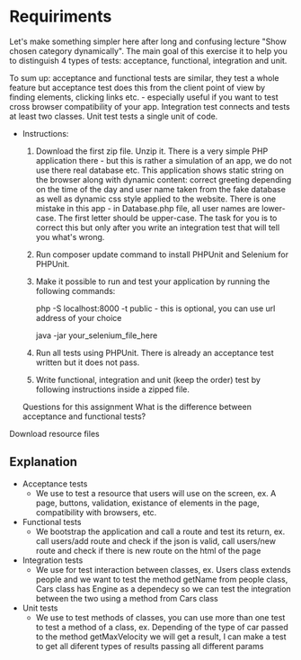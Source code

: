 # Requiriments

Let's make something simpler here after long and confusing lecture "Show chosen category dynamically". The main goal of this exercise it to help you to distinguish 4 types of tests: acceptance, functional, integration and unit.

To sum up: acceptance and functional tests are similar, they test a whole feature but acceptance test does this from the client point of view by finding elements, clicking links etc. - especially useful if you want to test cross browser compatibility of your app. Integration test connects and tests at least two classes. Unit test tests a single unit of code.

- Instructions:

    1. Download the first zip file. Unzip it. There is a very simple PHP application there - but this is rather a simulation of an app, we do not use there real database etc. This application shows static string on the browser along with dynamic content: correct greeting depending on the time of the day and user name taken from the fake database as well as dynamic css style applied to the website. There is one mistake in this app - in Database.php file, all user names are lower-case. The first letter should be upper-case. The task for you is to correct this but only after you write an integration test that will tell you what's wrong.

    2. Run composer update command to install PHPUnit and Selenium for PHPUnit.

    3. Make it possible to run and test your application by running the following commands:

        php -S localhost:8000 -t public  - this is optional, you can use url address of your choice

        java -jar your_selenium_file_here

    4. Run all tests using PHPUnit. There is already an acceptance test written but it does not pass.

    5. Write functional, integration and unit (keep the order) test by following instructions inside a zipped file.

    Questions for this assignment
    What is the difference between acceptance and functional tests?

Download resource files

## Explanation

- Acceptance tests
  - We use to test a resource that users will use on the screen, ex. A page, buttons, validation, existance of elements in the page, compatibility with browsers, etc.
- Functional tests
  - We bootstrap the application and call a route and test its return, ex. call users/add route and check if the json is valid, call users/new route and check if there is new route on the html of the page
- Integration tests
  - We use for test interaction between classes, ex. Users class extends people and we want to test the method getName from people class, Cars class has Engine as a dependecy so we can test the integration between the two using a method from Cars class
- Unit tests
  - We use to test methods of classes, you can use more than one test to test a method of a class, ex. Depending of the type of car passed to the method getMaxVelocity we will get a result, I can make a test to get all diferent types of results passing all different params